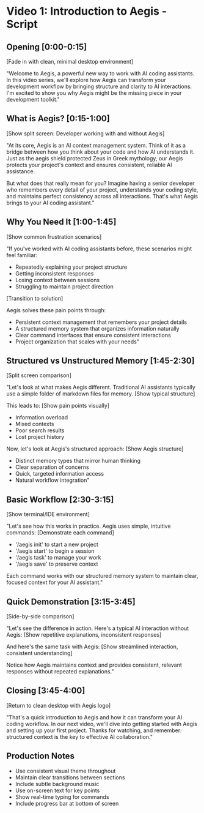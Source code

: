 # Video 1: Introduction to Aegis - Script

## Opening [0:00-0:15]
[Fade in with clean, minimal desktop environment]

"Welcome to Aegis, a powerful new way to work with AI coding assistants. In this video series, we'll explore how Aegis can transform your development workflow by bringing structure and clarity to AI interactions. I'm excited to show you why Aegis might be the missing piece in your development toolkit."

## What is Aegis? [0:15-1:00]
[Show split screen: Developer working with and without Aegis]

"At its core, Aegis is an AI context management system. Think of it as a bridge between how you think about your code and how AI understands it. Just as the aegis shield protected Zeus in Greek mythology, our Aegis protects your project's context and ensures consistent, reliable AI assistance.

But what does that really mean for you? Imagine having a senior developer who remembers every detail of your project, understands your coding style, and maintains perfect consistency across all interactions. That's what Aegis brings to your AI coding assistant."

## Why You Need It [1:00-1:45]
[Show common frustration scenarios]

"If you've worked with AI coding assistants before, these scenarios might feel familiar:
- Repeatedly explaining your project structure
- Getting inconsistent responses
- Losing context between sessions
- Struggling to maintain project direction

[Transition to solution]

Aegis solves these pain points through:
- Persistent context management that remembers your project details
- A structured memory system that organizes information naturally
- Clear command interfaces that ensure consistent interactions
- Project organization that scales with your needs"

## Structured vs Unstructured Memory [1:45-2:30]
[Split screen comparison]

"Let's look at what makes Aegis different. Traditional AI assistants typically use a simple folder of markdown files for memory. [Show typical structure]

This leads to:
[Show pain points visually]
- Information overload
- Mixed contexts
- Poor search results
- Lost project history

Now, let's look at Aegis's structured approach:
[Show Aegis structure]
- Distinct memory types that mirror human thinking
- Clear separation of concerns
- Quick, targeted information access
- Natural workflow integration"

## Basic Workflow [2:30-3:15]
[Show terminal/IDE environment]

"Let's see how this works in practice. Aegis uses simple, intuitive commands:
[Demonstrate each command]
- '/aegis init' to start a new project
- '/aegis start' to begin a session
- '/aegis task' to manage your work
- '/aegis save' to preserve context

Each command works with our structured memory system to maintain clear, focused context for your AI assistant."

## Quick Demonstration [3:15-3:45]
[Side-by-side comparison]

"Let's see the difference in action. Here's a typical AI interaction without Aegis:
[Show repetitive explanations, inconsistent responses]

And here's the same task with Aegis:
[Show streamlined interaction, consistent understanding]

Notice how Aegis maintains context and provides consistent, relevant responses without repeated explanations."

## Closing [3:45-4:00]
[Return to clean desktop with Aegis logo]

"That's a quick introduction to Aegis and how it can transform your AI coding workflow. In our next video, we'll dive into getting started with Aegis and setting up your first project. Thanks for watching, and remember: structured context is the key to effective AI collaboration."

## Production Notes
- Use consistent visual theme throughout
- Maintain clear transitions between sections
- Include subtle background music
- Use on-screen text for key points
- Show real-time typing for commands
- Include progress bar at bottom of screen
